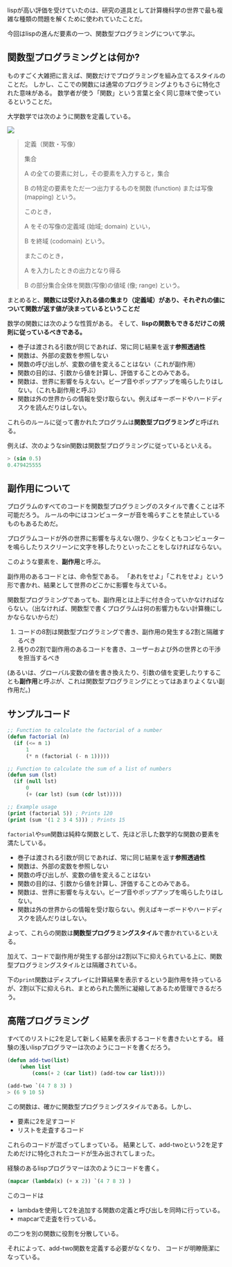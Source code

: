 



lispが高い評価を受けていたのは、研究の道具として計算機科学の世界で最も複雑な種類の問題を解くために使われていたことだ。

今回はlispの進んだ要素の一つ、関数型プログラミングについて学ぶ。



## 関数型プログラミングとは何か?

ものすごく大雑把に言えば、関数だけでプログラミングを組み立てるスタイルのことだ。
しかし、ここでの関数には通常のプログラミングよりもさらに特化された意味がある。
数学者が使う「関数」という言葉と全く同じ意味で使っているということだ。

大学数学では次のように関数を定義している。

<img src="https://mathlandscape.com/wp-content/uploads/2021/02/function-notation-1024x504.png">

> 定義（関数・写像）
> 
> 集合 
> 
> A の全ての要素に対し，その要素を入力すると，集合 
> 
> B の特定の要素をただ一つ出力するものを関数 (function) または写像 (mapping) という。
> 
> このとき，
> 
> A をその写像の定義域 (始域; domain) といい，
> 
> B を終域 (codomain) という。
> 
> またこのとき，
> 
> A を入力したときの出力となり得る 
>
> B の部分集合全体を関数(写像)の値域 (像; range) という。

まとめると、**関数には受け入れる値の集まり（定義域）があり、それぞれの値について関数が返す値が決まっているということだ**


数学の関数には次のような性質がある。
そして、**lispの関数もできるだけこの規則に従っているべきである。**

- 巻子は渡される引数が同じであれば、常に同じ結果を返す**参照透過性**
- 関数は、外部の変数を参照しない
- 関数の呼び出しが、変数の値を変えることはない（これが副作用）
- 関数の目的は、引数から値を計算し、評価することのみである。
- 関数は、世界に影響を与えない。ビープ音やポップアップを鳴らしたりはしない。（これも副作用と呼ぶ）
- 関数は外の世界からの情報を受け取らない。例えばキーボードやハードディスクを読んだりはしない。

これらのルールに従って書かれたプログラムは**関数型プログラミング**と呼ばれる。

例えば、次のようなsin関数は関数型プログラミングに従っているといえる。

```lisp
> (sin 0.5)
0.479425555
```

## 副作用について

プログラムのすべてのコードを関数型プログラミングのスタイルで書くことは不可能だろう。
ルールの中にはコンピューターが音を鳴らすことを禁止しているものもあるためだ。

プログラムコードが外の世界に影響を与えない限り、少なくともコンピューターを鳴らしたりスクリーンに文字を移したりといったことをしなければならない。

このような要素を、**副作用**と呼ぶ。

副作用のあるコードとは、命令型である。
「あれをせよ」「これをせよ」という形で書かれ、結果として世界のどこかに影響を与えている。

関数型プログラミングであっても、副作用とは上手に付き合っていかなければならない。（出なければ、関数型で書くプログラムは何の影響力もない計算機にしかならないからだ）

1. コードの8割は関数型プログラミングで書き、副作用の発生する2割と隔離するべき
2. 残りの2割で副作用のあるコードを書き、ユーザーおよび外の世界との干渉を担当するべき


(あるいは、グローバル変数の値を書き換えたり、引数の値を変更したりすることも**副作用**と呼ぶが、これは関数型プログラミングにとってはあまりよくない副作用だ。)


## サンプルコード


```lisp
;; Function to calculate the factorial of a number
(defun factorial (n)
  (if (<= n 1)
      1
      (* n (factorial (- n 1)))))

;; Function to calculate the sum of a list of numbers
(defun sum (lst)
  (if (null lst)
      0
      (+ (car lst) (sum (cdr lst)))))

;; Example usage
(print (factorial 5)) ; Prints 120
(print (sum '(1 2 3 4 5))) ; Prints 15
```

`factorial`や`sum`関数は純粋な関数として、先ほど示した数学的な関数の要素を満たしている。

- 巻子は渡される引数が同じであれば、常に同じ結果を返す**参照透過性**
- 関数は、外部の変数を参照しない
- 関数の呼び出しが、変数の値を変えることはない
- 関数の目的は、引数から値を計算し、評価することのみである。
- 関数は、世界に影響を与えない。ビープ音やポップアップを鳴らしたりはしない。
- 関数は外の世界からの情報を受け取らない。例えばキーボードやハードディスクを読んだりはしない。

よって、これらの関数は**関数型プログラミングスタイル**で書かれているといえる。

加えて、コードで副作用が発生する部分は2割以下に抑えられている上に、関数型プログラミングスタイルとは隔離されている。

下の`print`関数はディスプレイに計算結果を表示するという副作用を持っているが、2割以下に抑えられ、まとめられた箇所に凝縮してあるため管理できるだろう。



## 高階プログラミング

すべてのリストに2を足して新しく結果を表示するコードを書きたいとする。
経験の浅いlispプログラマーは次のようにコードを書くだろう。

```lisp
(defun add-two(list)
    (when list
        (cons(+ 2 (car list)) (add-tow car list))))

(add-two `(4 7 8 3) )
> (6 9 10 5)
```

この関数は、確かに関数型プログラミングスタイルである。しかし、

- 要素に2を足すコード
- リストを走査するコード

これらのコードが混ざってしまっている。
結果として、add-twoという2を足すためだけに特化されたコードが生み出されてしまった。

経験のあるlispプログラマーは次のようにコードを書く。


```lisp
(mapcar (lambda(x) (+ x 2)) `(4 7 8 3) )
```

このコードは

- lambdaを使用して2を追加する関数の定義と呼び出しを同時に行っている。
- mapcarで走査を行っている。

の二つを別の関数に役割を分散している。

それによって、add-two関数を定義する必要がなくなり、
コードが明瞭簡潔になっている。



















